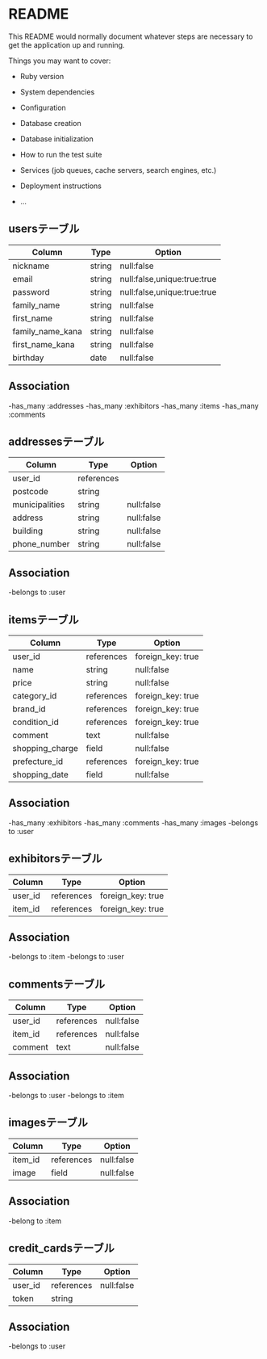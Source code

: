 # README

This README would normally document whatever steps are necessary to get the
application up and running.

Things you may want to cover:

* Ruby version

* System dependencies

* Configuration

* Database creation

* Database initialization

* How to run the test suite

* Services (job queues, cache servers, search engines, etc.)

* Deployment instructions

* ...

##  usersテーブル

|Column|Type|Option|
|------|----|------|
|nickname|string|null:false|
|email|string|null:false,unique:true:true|
|password|string|null:false,unique:true:true|
|family_name|string|null:false|
|first_name|string|null:false|
|family_name_kana|string|null:false|
|first_name_kana|string|null:false|
|birthday|date|null:false|

##  Association

-has_many :addresses
-has_many :exhibitors
-has_many :items
-has_many :comments

##  addressesテーブル

|Column|Type|Option|
|------|----|------|
|user_id|references|
|postcode|string|
|municipalities|string|null:false|
|address|string|null:false|
|building|string|null:false|
|phone_number|string|null:false|

##  Association

-belongs to :user

##  itemsテーブル

|Column|Type|Option|
|------|----|------|
|user_id|references|foreign_key: true|
|name|string|null:false|
|price|string|null:false|
|category_id|references|foreign_key: true|
|brand_id|references|foreign_key: true|
|condition_id|references|foreign_key: true|
|comment|text|null:false|
|shopping_charge|field|null:false|
|prefecture_id|references|foreign_key: true|
|shopping_date|field|null:false|

##  Association

-has_many :exhibitors
-has_many :comments
-has_many :images
-belongs to :user

##  exhibitorsテーブル

|Column|Type|Option|
|------|----|------|
|user_id|references|foreign_key: true|
|item_id|references|foreign_key: true|

##  Association

-belongs to :item
-belongs to :user

## commentsテーブル

|Column|Type|Option|
|------|----|------|
|user_id|references|null:false|
|item_id|references|null:false|
|comment|text|null:false|

##  Association

-belongs to :user
-belongs to :item

##  imagesテーブル

|Column|Type|Option|
|------|----|------|
|item_id|references|null:false|
|image|field|null:false|

##  Association

-belong to :item

## credit_cardsテーブル

|Column|Type|Option|
|------|----|------|
|user_id|references|null:false|
|token|string|

##  Association

-belongs to :user
